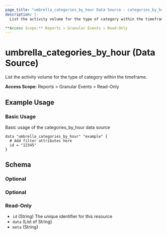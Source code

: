 ```yaml
---
page_title: "umbrella_categories_by_hour Data Source - categories_by_hour"
description: |-
  List the activity volume for the type of category within the timeframe.

**Access Scope:** Reports > Granular Events > Read-Only
---
```


# umbrella_categories_by_hour (Data Source)

List the activity volume for the type of category within the timeframe.

**Access Scope:** Reports > Granular Events > Read-Only

## Example Usage


### Basic Usage

Basic usage of the categories_by_hour data source

```hcl
data "umbrella_categories_by_hour" "example" {
  # Add filter attributes here
  id = "12345"
}
```



## Schema

### Optional



### Optional



### Read-Only

- `id` (String) The unique identifier for this resource
- `data` (List of String) 
- `meta` (String) 



